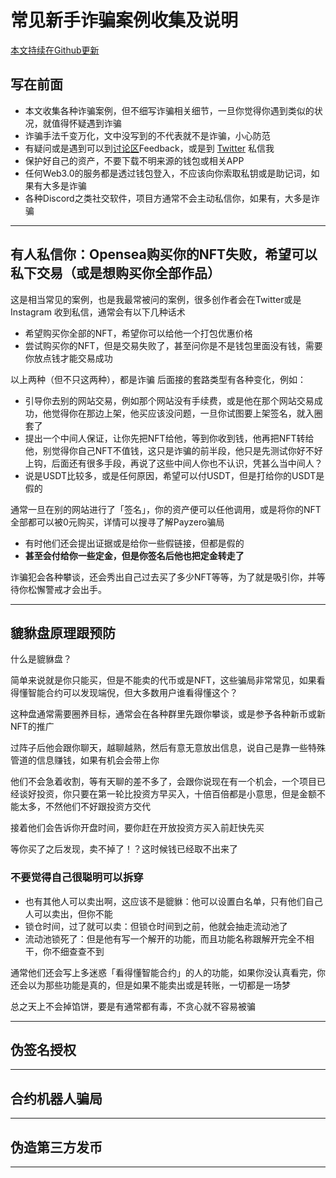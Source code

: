 # 常见新手诈骗案例收集及说明

[本文持续在Github更新](https://github.com/punkcanyang/EasyBlockChain)

## 写在前面

- 本文收集各种诈骗案例，但不细写诈骗相关细节，一旦你觉得你遇到类似的状况，就值得怀疑遇到诈骗
- 诈骗手法千变万化，文中没写到的不代表就不是诈骗，小心防范
- 有疑问或是遇到可以到[讨论区](https://github.com/punkcanyang/EasyBlockChain/discussions/categories/%E8%AF%88%E9%AA%97%E6%A1%88%E4%BE%8B%E5%9B%9E%E9%A6%88)Feedback，或是到 [Twitter](https://twitter.com/punkcan) 私信我
- 保护好自己的资产，不要下载不明来源的钱包或相关APP
- 任何Web3.0的服务都是透过钱包登入，不应该向你索取私钥或是助记词，如果有大多是诈骗
- 各种Discord之类社交软件，项目方通常不会主动私信你，如果有，大多是诈骗

---

## 有人私信你：Opensea购买你的NFT失败，希望可以私下交易（或是想购买你全部作品）

这是相当常见的案例，也是我最常被问的案例，很多创作者会在Twitter或是Instagram 收到私信，通常会有以下几种话术

- 希望购买你全部的NFT，希望你可以给他一个打包优惠价格
- 尝试购买你的NFT，但是交易失败了，甚至问你是不是钱包里面没有钱，需要你放点钱才能交易成功

以上两种（但不只这两种），都是诈骗
后面接的套路类型有各种变化，例如：

- 引导你去别的网站交易，例如那个网站没有手续费，或是他在那个网站交易成功，他觉得你在那边上架，他买应该没问题，一旦你试图要上架签名，就入圈套了
- 提出一个中间人保证，让你先把NFT给他，等到你收到钱，他再把NFT转给他，别觉得你自己NFT不值钱，这只是诈骗的前半段，他只是先测试你好不好上钩，后面还有很多手段，再说了这些中间人你也不认识，凭甚么当中间人？
- 说是USDT比较多，或是任何原因，希望可以付USDT，但是打给你的USDT是假的

通常一旦在别的网站进行了「签名」，你的资产便可以任他调用，或是将你的NFT全部都可以被0元购买，详情可以搜寻了解Payzero骗局

- 有时他们还会提出证据或是给你一些假链接，但都是假的
- **甚至会付给你一些定金，但是你签名后他也把定金转走了**

诈骗犯会各种攀谈，还会秀出自己过去买了多少NFT等等，为了就是吸引你，并等待你松懈警戒才会出手。

---

## 貔貅盘原理跟预防

什么是貔貅盘？

简单来说就是你只能买，但是不能卖的代币或是NFT，这些骗局非常常见，如果看得懂智能合约可以发现端倪，但大多数用户谁看得懂这个？

这种盘通常需要圈养目标，通常会在各种群里先跟你攀谈，或是参予各种新币或新NFT的推广

过阵子后他会跟你聊天，越聊越熟，然后有意无意放出信息，说自己是靠一些特殊管道的信息赚钱，如果有机会会带上你

他们不会急着收割，等有天聊的差不多了，会跟你说现在有一个机会，一个项目已经谈好投资，你只要在第一轮比投资方早买入，十倍百倍都是小意思，但是金额不能太多，不然他们不好跟投资方交代

接着他们会告诉你开盘时间，要你赶在开放投资方买入前赶快先买

等你买了之后发现，卖不掉了！？这时候钱已经取不出来了

### 不要觉得自己很聪明可以拆穿

- 也有其他人可以卖出啊，这应该不是貔貅：他可以设置白名单，只有他们自己人可以卖出，但你不能
- 锁仓时间，过了就可以卖：但锁仓时间到之前，他就会抽走流动池了
- 流动池锁死了：但是他有写一个解开的功能，而且功能名称跟解开完全不相干，你不细查查不到

通常他们还会写上多迷惑「看得懂智能合约」的人的功能，如果你没认真看完，你还会以为那些功能是真的，但是如果不能卖出或是转账，一切都是一场梦

总之天上不会掉馅饼，要是有通常都有毒，不贪心就不容易被骗

---

## 伪签名授权

---

## 合约机器人骗局

---

## 伪造第三方发币

---
